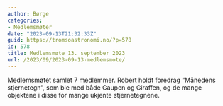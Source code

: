 ```yaml
---
author: Børge
categories:
- Medlemsmøter
date: "2023-09-13T21:32:33Z"
guid: https://tromsoastronomi.no/?p=578
id: 578
title: Medlemsmøte 13. september 2023
url: /2023/09/2023-09-13-medlemsmote/
---
```


Medlemsmøtet samlet 7 medlemmer. Robert holdt foredrag “Månedens stjernetegn”, som ble med både Gaupen og Giraffen, og de mange objektene i disse for mange ukjente stjernetegnene.